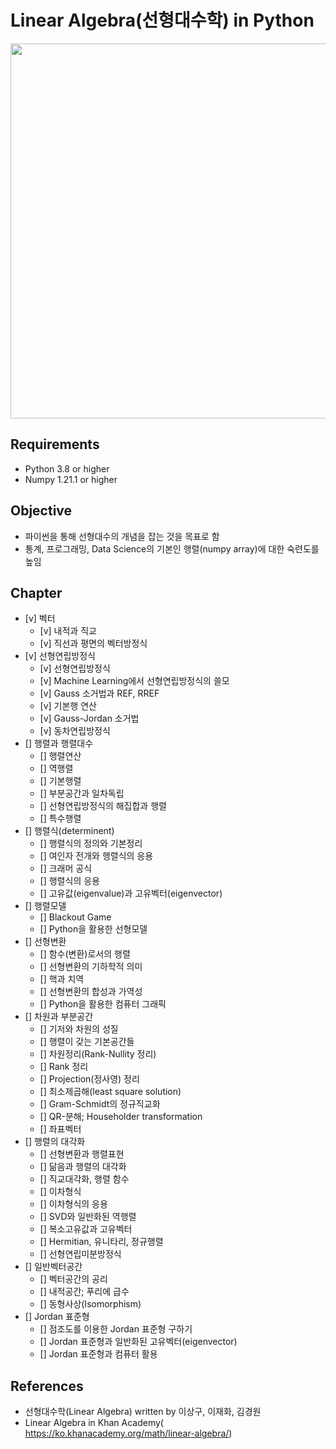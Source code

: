# Linear Algebra(선형대수학) in Python
<img src="https://www.cs.utexas.edu/users/flame/laff/alaff/images/Pretest/FundamentalSpaces.png" width=600px>

## Requirements
- Python 3.8 or higher
- Numpy 1.21.1 or higher

## Objective
- 파이썬을 통해 선형대수의 개념을 잡는 것을 목표로 함
- 통계, 프로그래밍, Data Science의 기본인 행렬(numpy array)에 대한 숙련도를 높임

## Chapter
- [v] 벡터
    - [v] 내적과 직교
    - [v] 직선과 평면의 벡터방정식
- [v] 선형연립방정식
  - [v] 선형연립방정식
  - [v] Machine Learning에서 선형연립방정식의 쓸모
  - [v] Gauss 소거법과 REF, RREF
  - [v] 기본행 연산
  - [v] Gauss-Jordan 소거법
  - [v] 동차연립방정식
- [] 행렬과 행렬대수
    - [] 행렬연산
    - [] 역행렬
    - [] 기본행렬
    - [] 부분공간과 일차독립
    - [] 선형연립방정식의 해집합과 행렬
    - [] 특수행렬
- [] 행렬식(determinent)
    - [] 행렬식의 정의와 기본정리
    - [] 여인자 전개와 행렬식의 응용
    - [] 크래머 공식
    - [] 행렬식의 응용
    - [] 고유값(eigenvalue)과 고유벡터(eigenvector)
- [] 행렬모델
    - [] Blackout Game
    - [] Python을 활용한 선형모델
- [] 선형변환
    - [] 함수(변환)로서의 행렬
    - [] 선형변환의 기하학적 의미
    - [] 핵과 치역
    - [] 선형변환의 합성과 가역성
    - [] Python을 활용한 컴퓨터 그래픽
- [] 차원과 부분공간
    - [] 기저와 차원의 성질
    - [] 행렬이 갖는 기본공간들
    - [] 차원정리(Rank-Nullity 정리)
    - [] Rank 정리
    - [] Projection(정사영) 정리
    - [] 최소제곱해(least square solution)
    - [] Gram-Schmidt의 정규직교화
    - [] QR-분해; Householder transformation
    - [] 좌표벡터
- [] 행렬의 대각화
    - [] 선형변환과 행렬표현
    - [] 닮음과 행렬의 대각화
    - [] 직교대각화, 행렬 함수
    - [] 이차형식
    - [] 이차형식의 응용
    - [] SVD와 일반화된 역행렬
    - [] 복소고유값과 고유벡터
    - [] Hermitian, 유니타리, 정규행렬
    - [] 선형연립미분방정식
- [] 일반벡터공간
    - [] 벡터공간의 공리
    - [] 내적공간; 푸리에 급수
    - [] 동형사상(Isomorphism)
- [] Jordan 표준형
    - [] 점조도를 이용한 Jordan 표준형 구하기
    - [] Jordan 표준형과 일반화된 고유벡터(eigenvector)
    - [] Jordan 표준형과 컴퓨터 활용

## References
- 선형대수학(Linear Algebra) written by 이상구, 이재화, 김경원
- Linear Algebra in Khan Academy(
<a href="https://ko.khanacademy.org/math/linear-algebra/">https://ko.khanacademy.org/math/linear-algebra/</a>)